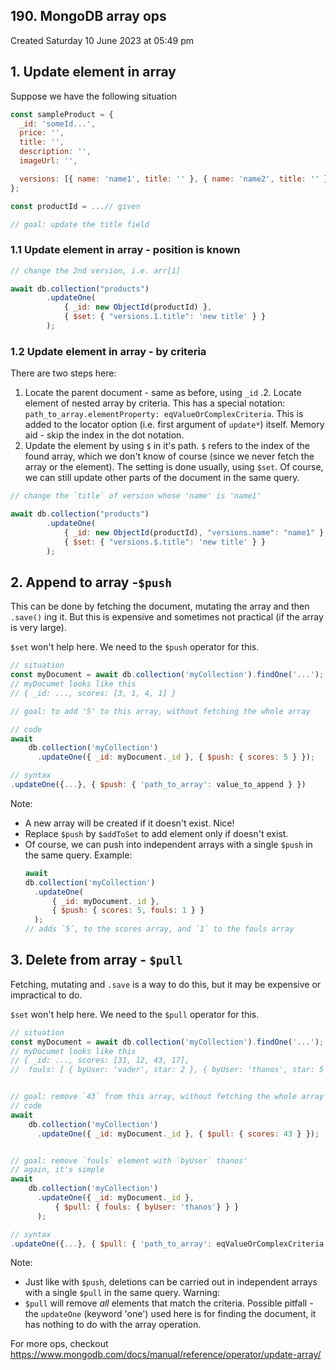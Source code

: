 ## 190. MongoDB array ops
Created Saturday 10 June 2023 at 05:49 pm

## 1. Update element in array

Suppose we have the following situation
```js
const sampleProduct = {
  _id: 'someId...',
  price: '',
  title: '',
  description: '',
  imageUrl: '',

  versions: [{ name: 'name1', title: '' }, { name: 'name2', title: '' }]
};

const productId = ...// given

// goal: update the title field
```

### 1.1 Update element in array - position is known
```js
// change the 2nd version, i.e. arr[1]

await db.collection("products")
		.updateOne(
			{ _id: new ObjectId(productId) }, 
			{ $set: { "versions.1.title": 'new title' } }
		);
```

### 1.2 Update element in array - by criteria
There are two steps here:
1. Locate the parent document - same as before, using `_id`
.2. Locate element of nested array by criteria. This has a special notation: `path_to_array.elementProperty: eqValueOrComplexCriteria`. This is added to the locator option (i.e. first argument of `update*`) itself. Memory aid - skip the index in the dot notation.
3. Update the element by using `$` in it's path. `$` refers to the index of the found array, which we don't know of course (since we never fetch the array or the element). The setting is done usually, using `$set`. Of course, we can still update other parts of the document in the same query.
```js
// change the `title` of version whose 'name' is 'name1'

await db.collection("products")
		.updateOne(
			{ _id: new ObjectId(productId), "versions.name": "name1" }, 
			{ $set: { "versions.$.title": 'new title' } }
		);
```


## 2. Append to array -`$push`
This can be done by fetching the document, mutating the array and then `.save()` ing it. But this is expensive and sometimes not practical (if the array is very large).

`$set` won't help here. We need to the `$push` operator for this.
```js
// situation
const myDocument = await db.collection('myCollection').findOne('...');
// myDocumet looks like this
// { _id: ..., scores: [3, 1, 4, 1] }

// goal: to add '5' to this array, without fetching the whole array

// code
await 
	db.collection('myCollection')
	  .updateOne({ _id: myDocument._id }, { $push: { scores: 5 } });
```

```js
// syntax
.updateOne({...}, { $push: { 'path_to_array': value_to_append } })
```
Note: 
- A new array will be created if it doesn't exist. Nice!
- Replace `$push` by `$addToSet` to add element only if doesn't exist.
- Of course, we can push into independent arrays with a single `$push` in the same query. Example:
	```js
	await 
	db.collection('myCollection')
	  .updateOne(
		  { _id: myDocument._id }, 
		  { $push: { scores: 5, fouls: 1 } }
	  );
	// adds `5`, to the scores array, and `1` to the fouls array
	```


## 3. Delete from array - `$pull`
Fetching, mutating and `.save` is a way to do this, but it may be expensive or impractical to do.

`$set` won't help here. We need to the `$pull` operator for this.
```js
// situation
const myDocument = await db.collection('myCollection').findOne('...');
// myDocumet looks like this
// { _id: ..., scores: [31, 12, 43, 17], 
//	fouls: [ { byUser: 'vader', star: 2 }, { byUser: 'thanos', star: 5 }] }


// goal: remove `43` from this array, without fetching the whole array
// code
await 
	db.collection('myCollection')
	  .updateOne({ _id: myDocument._id }, { $pull: { scores: 43 } });


// goal: remove `fouls` element with `byUser` thanos'
// again, it's simple
await 
	db.collection('myCollection')
	  .updateOne({ _id: myDocument._id }, 
		  { $pull: { fouls: { byUser: 'thanos'} } }
	  );
```

```js
// syntax
.updateOne({...}, { $pull: { 'path_to_array': eqValueOrComplexCriteria } })
```
Note:
- Just like with `$push`, deletions can be carried out in independent arrays with a single `$pull` in the same query.
Warning:
 - `$pull` will remove *all* elements that match the criteria. Possible pitfall - the `updateOne` (keyword 'one') used here is for finding the document, it has nothing to do with the array operation.

For more ops, checkout https://www.mongodb.com/docs/manual/reference/operator/update-array/